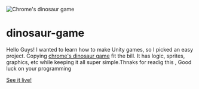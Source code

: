 ![Chrome's dinosaur game](Assets/WebGLTemplates/GithubPagesTemplate/screenshot.png)

# dinosaur-game

Hello Guys! I wanted to learn how to make Unity games, so I picked an easy project. Copying [chrome's dinosaur game](https://twitter.com/googlechrome/status/723605173956800513) fit the bill. It has logic, sprites, graphics, etc while keeping it all super simple.Thnaks for readig this , Good luck on your programming 

[See it live!](http://saiichihashimoto.com/dinosaur-game)
